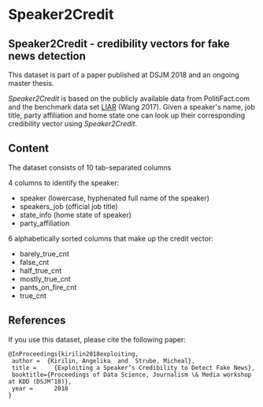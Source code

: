 # Speaker2Credit 

## Speaker2Credit - credibility vectors for fake news detection

This dataset is part of a paper published at DSJM 2018 and an ongoing master thesis.

*Speaker2Credit* is based on the publicly available data from PolitiFact.com and the benchmark data set [LIAR](https://www.cs.ucsb.edu/~william/data/liar_dataset.zip) (Wang 2017).
Given a speaker's name, job title, party affiliation and home state one can look up their corresponding credibility vector using *Speaker2Credit*.

## Content

The dataset consists of 10 tab-separated columns

4 columns to identify the speaker:
* speaker	(lowercase, hyphenated full name of the speaker)
* speakers_job	(official job title)
* state_info (home state of speaker)
* party_affiliation

6 alphabetically sorted columns that make up the credit vector:
* barely_true_cnt	
* false_cnt	
* half_true_cnt	
* mostly_true_cnt	
* pants_on_fire_cnt	
* true_cnt


## References

If you use this dataset, please cite the following paper:

``` 
@InProceedings{kirilin2018exploiting,
 author =  {Kirilin, Angelika  and  Strube, Micheal},
 title = 	 {Exploiting a Speaker’s Credibility to Detect Fake News},
 booktitle={Proceedings of Data Science, Journalism \& Media workshop at KDD (DSJM’18)},
 year = 	 2018
}
```
